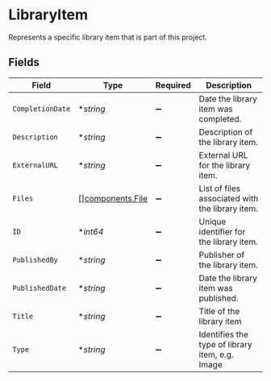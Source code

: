 # LibraryItem

Represents a specific library item that is part of this project.


## Fields

| Field                                                | Type                                                 | Required                                             | Description                                          |
| ---------------------------------------------------- | ---------------------------------------------------- | ---------------------------------------------------- | ---------------------------------------------------- |
| `CompletionDate`                                     | **string*                                            | :heavy_minus_sign:                                   | Date the library item was completed.                 |
| `Description`                                        | **string*                                            | :heavy_minus_sign:                                   | Description of the library item.                     |
| `ExternalURL`                                        | **string*                                            | :heavy_minus_sign:                                   | External URL for the library item.                   |
| `Files`                                              | [][components.File](../../models/components/file.md) | :heavy_minus_sign:                                   | List of files associated with the library item.      |
| `ID`                                                 | **int64*                                             | :heavy_minus_sign:                                   | Unique identifier for the library item.              |
| `PublishedBy`                                        | **string*                                            | :heavy_minus_sign:                                   | Publisher of the library item.                       |
| `PublishedDate`                                      | **string*                                            | :heavy_minus_sign:                                   | Date the library item was published.                 |
| `Title`                                              | **string*                                            | :heavy_minus_sign:                                   | Title of the library item                            |
| `Type`                                               | **string*                                            | :heavy_minus_sign:                                   | Identifies the type of library item, e.g. Image      |